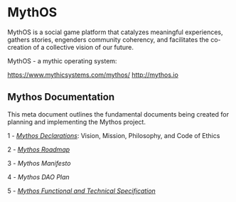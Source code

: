 # MythOS

MythOS is a social game platform that catalyzes meaningful experiences, gathers stories, engenders community coherency, and facilitates the co-creation of a collective vision of our future.

MythOS - a mythic operating system: 

https://www.mythicsystems.com/mythos/
http://mythos.io


## Mythos Documentation

This meta document outlines the fundamental documents being created for planning and implementing the Mythos project.


1 - [*Mythos Declarations*](Declarations.md): Vision, Mission, Philosophy, and Code of Ethics

2 - [*Mythos Roadmap*](Roadmap.md)

3 - *Mythos Manifesto*

4 - *Mythos DAO Plan*

5 - [*Mythos Functional and Technical Specification*](Specification.md)
